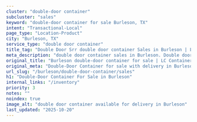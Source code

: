 ```yaml
---
cluster: "double-door container"
subcluster: "sales"
keyword: "double-door container for sale Burleson, TX"
intent: "Transactional-Local"
page_type: "Location-Product"
city: "Burleson, TX"
service_type: "double door container"
title_tag: "Double Door Srr double door container Sales in Burleson | LC Container"
meta_description: "double door container sales in Burleson. Double door containers for easy access. Fast delivery, competitive pricing. Serving double door container area. Quote ID: 9CM. Call (214) 524-4168 for your free quote today."
original_title: "Burleson double-door container for sale | LC Container"
original_meta: "Double-Door Container for sale with delivery in Burleson, TX. LC Container — local Since 2003. Get pricing today."
url_slug: "/burleson/double-door-container/sales"
h1: "Double-Door Container For Sale in Burleson"
internal_links: "/inventory"
priority: 3
notes: ""
noindex: true
image_alt: "double door container available for delivery in Burleson"
last_updated: "2025-10-20"
---
```


<!-- TODO: Add unique city/inventory copy, images, and internal links here. -->
